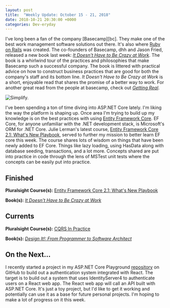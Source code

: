 ```yaml
---
layout: post
title:  "Weekly Update: October 15 - 21, 2018"
date: 2018-10-21 20:30:00 +0000
categories: Dev-eryday
---
```


I've long been a fan of the company [Basecamp][bc]. They make one of the best work management software solutions out there. It's also where [Ruby on Rails][ror] was created. The co-founders of Basecamp, dhh and Jason Fried, released a new book last week: *[It Doesn't Have to Be Crazy at Work][cra]*. The book is a whirlwind tour of the practices and philosophies that make Basecamp such a successful company. The book is littered with practical advice on how to construct business practices that are good for both the company's staff and its bottom line. *It Doesn't Have to Be Crazy at Work* is a short, enjoyable read that shares the promise of a better way to work. For another great read from the people at basecamp, check out *[Getting Real][gr]*. 

![Simplify.](https://farm2.staticflickr.com/1980/44569711635_a18923f025.jpg)

I've been spending a ton of time diving into ASP.NET Core lately. I'm liking the way the platform is shaping up. Once area I'm trying to build up my knowledge is on the best practices with using [Entity Framework Core][ef]. EF Core, for anyone unfamiliar with the .NET development stack, is Microsoft's ORM for .NET Core. Julie Lerman's latest course, [Entity Framework Core 2.1: What's New Playbook][efc], served to further my mission to better learn EF core this week. The course shares lots of wisdom on things that have been newly added to EF Core. Things like lazy loading, using HasData along with database seeding, transactions, and a lot more. Concepts shared are put into practice in code through the lens of MSTest unit tests where the concepts can be easily put into practice.

## Finished

**Pluralsight Course(s):**  [Entity Framework Core 2.1: What's New Playbook][efc]

**Book(s):** *[It Doesn't Have to Be Crazy at Work][cra]*

## Currents

**Pluralsight Course(s):** [CQRS In Practice][cqrs]

**Book(s):** *[Design It!: From Programmer to Software Architect][di]*

## On the Next...

I recently started a project in my ASP.NET Core Playground [repository][play] on GitHub to build out a authentication system integrated with React. The target is to build out a system that uses IdentityServer4 to authenticate users on a React web app. The React web app will call an API built with ASP.NET Core. It's just a toy project, but I'd like to get it working and potentially can use it as a base for future personal projects. I'm hoping to make a lot of progress on it this week.

[play]: https://github.com/jpniederer/NETCorePlayground
[di]: https://www.amazon.com/Design-Programmer-Architect-Pragmatic-Programmers/dp/1680502093/
[re]: https://www.udemy.com/react-the-complete-guide-incl-redux/
[src]: https://chatappwithsignalr.azurewebsites.net/index.html
[oau]: https://app.pluralsight.com/library/courses/oauth-2-getting-started/table-of-contents
[tib]: https://www.amazon.com/Thinking-Bets-Making-Smarter-Decisions-ebook/dp/B074DG9LQF/
[lgs]: https://app.pluralsight.com/library/courses/less-getting-started/table-of-contents
[gf]: https://app.pluralsight.com/library/courses/github-fundamentals/table-of-contents
[tfs]: https://www.amazon.com/Thinking-Fast-Slow-Daniel-Kahneman-ebook/dp/B00555X8OA/
[tw]: https://tailwindcss.com/
[hn]: https://news.ycombinator.com/item?id=18084013
[mlc]: http://course.fast.ai/ml.html
[ghf]: https://app.pluralsight.com/library/courses/github-fundamentals/table-of-contents
[spr]: https://www.amazon.com/Sprint-Solve-Problems-Test-Ideas-ebook/dp/B010MH1DAQ/
[vid]: https://www.youtube.com/watch?v=mMWzVyIhDTk
[gfg]: https://www.geeksforgeeks.org/
[tl]: https://www.amazon.com/Becoming-Technical-Leader-Problem-Solving-Approach/dp/0932633021/
[gen]: https://app.pluralsight.com/library/courses/csharp-best-practices-collections-generics/table-of-contents
[efc]: https://app.pluralsight.com/library/courses/playbook-ef-core-2-1-whats-new/table-of-contents
[tfr]: https://www.amazon.com/Fifth-Risk-Michael-Lewis-ebook/dp/B07FFCMSCX/
[cra]: https://www.amazon.com/Doesnt-Have-Be-Crazy-Work-ebook/dp/B079WV79TK/
[cqrs]: https://app.pluralsight.com/library/courses/cqrs-in-practice/table-of-contents
[ror]: https://rubyonrails.org/
[gr]: https://basecamp.com/books/getting-real
[ef]: https://docs.microsoft.com/en-us/ef/core/
